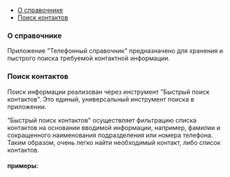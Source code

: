 *   [О справочнике](#about)
*   [Поиск контактов](#search)


<h3 id="about">О справочнике</h3>

Приложение "Телефонный справочник" предназначено для хранения и пыстрого поиска требуемой контактной информации.

<h3 id="search">Поиск контактов</h3>

Поиск информации реализован через инструмент "Быстрый поиск контактов". Это единый, универсальный инструмент поиска в приложении.

"Быстрый поиск контактов" осуществляет фильтрацию списка контактов на основании вводимой информации, например, фамилии и сокращенного наименования подразделения или номера телефона. Таким образом, очень легко найти необходимый контакт, либо список контактов.

<h4 id="search_ex">примеры:</h4>